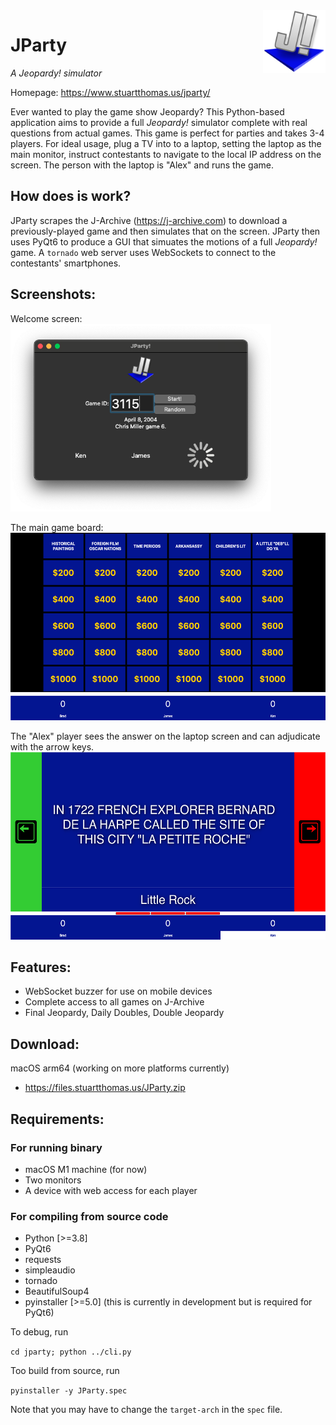 <img src="resources/icon.png" align="right" height="100"/>

# JParty
_A Jeopardy! simulator_

Homepage: https://www.stuartthomas.us/jparty/

Ever wanted to play the game show Jeopardy? This Python-based application aims to provide a full _Jeopardy!_ simulator complete with real questions from actual games. This game is perfect for parties and takes 3-4 players. For ideal usage, plug a TV into to a laptop, setting the laptop as the main monitor, instruct contestants to navigate to the local IP address on the screen. The person with the laptop is "Alex" and runs the game.

## How does is work?
JParty scrapes the J-Archive (https://j-archive.com) to download a previously-played game and then simulates that on the screen. JParty then uses PyQt6 to produce a GUI that simuates the motions of a full _Jeopardy!_ game. A `tornado` web server uses WebSockets to connect to the contestants' smartphones.

## Screenshots:
Welcome screen:
<img src="screenshots/welcome_screen.png" height="300"/>

The main game board:
<img src="screenshots/main_board.png" height="300"/>

The "Alex" player sees the answer on the laptop screen and can adjudicate with the arrow keys.
<img src="screenshots/alex_view.png" height="300"/>

## Features:
- WebSocket buzzer for use on mobile devices
- Complete access to all games on J-Archive
- Final Jeopardy, Daily Doubles, Double Jeopardy
 
## Download:
macOS arm64 (working on more platforms currently)
- https://files.stuartthomas.us/JParty.zip

## Requirements:
### For running binary
- macOS M1 machine (for now)
- Two monitors
- A device with web access for each player

### For compiling from source code
- Python [>=3.8]
- PyQt6
- requests
- simpleaudio
- tornado
- BeautifulSoup4
- pyinstaller [>=5.0] (this is currently in development but is required for PyQt6)

To debug, run 

`
cd jparty;
python ../cli.py
`

Too build from source, run

`
pyinstaller -y JParty.spec
`

Note that you may have to change the `target-arch` in the `spec` file.


